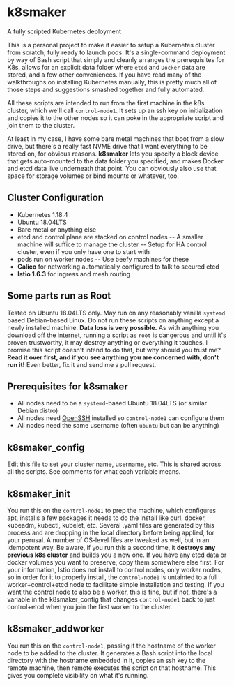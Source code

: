 
# k8smaker
A fully scripted Kubernetes deployment

This is a personal project to make it easier to setup a Kubernetes cluster from scratch, fully ready to launch pods.  It's a single-command deployment by way of Bash script that simply and cleanly arranges the prerequisites for K8s, allows for an explicit data folder where `etcd` and `Docker` data are stored, and a few other conveniences.  If you have read many of the walkthroughs on installing Kubernetes manually, this is pretty much all of those steps and suggestions smashed together and fully automated.

All these scripts are intended to run from the first machine in the k8s cluster, which we'll call `control-node1`.  It sets up an ssh key on initialization and copies it to the other nodes so it can poke in the appropriate script and join them to the cluster.

At least in my case, I have some bare metal machines that boot from a slow drive, but there's a really fast NVME drive that I want everything to be stored on, for obvious reasons.  **k8smaker** lets you specify a block device that gets auto-mounted to the data folder you specified, and makes Docker and etcd data live underneath that point.  You can obviously also use that space for storage volumes or bind mounts or whatever, too.

## Cluster Configuration

 - Kubernetes 1.18.4
 - Ubuntu 18.04LTS
 - Bare metal or anything else
 - etcd and control plane are stacked on control nodes
 -- A smaller machine will suffice to manage the cluster
 -- Setup for HA control cluster, even if you only have one to start with
 - pods run on worker nodes
 -- Use beefy machines for these
 - **Calico** for networking automatically configured to talk to secured etcd
 - **Istio 1.6.3** for ingress and mesh routing

## Some parts run as Root
Tested on Ubuntu 18.04LTS only.  May run on any reasonably vanilla `systemd` based Debian-based Linux.  Do not run these scripts on anything except a newly installed machine.  **Data loss is very possible.**  As with anything you download off the internet, running a script as `root` is dangerous and until it's proven trustworthy, it may destroy anything or everything it touches.  I promise this script doesn't intend to do that, but why should  you trust me?  **Read it over first, and if you see anything you are concerned with, don't run it!**  Even better, fix it and send me a pull request.

## Prerequisites for k8smaker

 - All nodes need to be a `systemd`-based Ubuntu 18.04LTS (or similar Debian distro)
 - All nodes need [OpenSSH](https://linuxize.com/post/how-to-enable-ssh-on-ubuntu-18-04/) installed so `control-node1` can configure them
 - All nodes need the same username (often `ubuntu` but can be anything)

## k8smaker_config
Edit this file to set your cluster name, username, etc.  This is shared across all the scripts.  See comments for what each variable means.

## k8smaker_init
You run this on the `control-node1` to prep the machine, which configures apt, installs a few packages it needs to do the install like curl, docker, kubeadm, kubectl, kubelet, etc.  Several .yaml files are generated by this process and are dropping in the local directory before being applied, for your perusal.  A number of OS-level files are tweaked as well, but in an idempotent way.  Be aware, if you run this a second time, it **destroys any previous k8s cluster** and builds you a new one.  If you have any etcd data or docker volumes you want to preserve, copy them somewhere else first.  For your information, Istio does not install to control nodes, only worker nodes, so in order for it to properly install, the `control-node1` is untainted to a full worker+control+etcd node to facilitate simple installation and testing.  If you want the control node to also be a worker, this is fine, but if not, there's a variable in the k8smaker_config that changes `control-node1` back to just control+etcd when you join the first worker to the cluster.

## k8smaker_addworker
You run this on the `control-node1`, passing it the hostname of the worker node to be added to the cluster.  It generates a Bash script into the local directory with the hostname embedded in it, copies an ssh key to the remote machine, then remote executes the script on that hostname.  This gives you complete visibility on what it's running.
